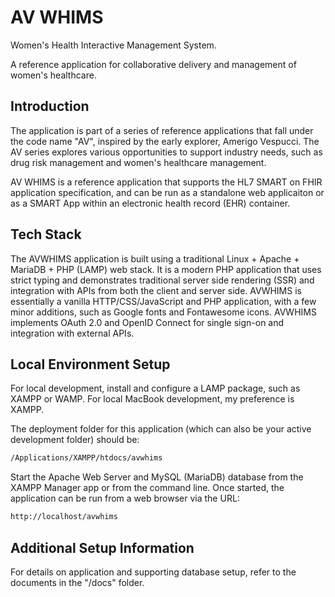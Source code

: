 # AV WHIMS
Women's Health Interactive Management System.

A reference application for collaborative delivery and management of women's healthcare.

## Introduction
The application is part of a series of reference applications that fall under the code name "AV", inspired by the early explorer, Amerigo Vespucci. The AV series explores various opportunities to support industry needs, such as drug risk management and women's healthcare management.
 
AV WHIMS is a reference application that supports the HL7 SMART on FHIR application specification, and can be run as a standalone web applicaiton or as a SMART App within an electronic health record (EHR) container.

## Tech Stack
The AVWHIMS application is built using a traditional Linux + Apache + MariaDB + PHP (LAMP) web stack. It is a modern PHP application that uses strict typing and demonstrates traditional server side rendering (SSR) and integration with APIs from both the client and server side. AVWHIMS is essentially a vanilla HTTP/CSS/JavaScript and PHP application, with a few minor additions, such as Google fonts and Fontawesome icons. AVWHIMS implements OAuth 2.0 and OpenID Connect for single sign-on and integration with external APIs.

## Local Environment Setup
For local development, install and configure a LAMP package, such as XAMPP or WAMP. For local MacBook development, my preference is XAMPP.

The deployment folder for this application (which can also be your active development folder) should be:

```bash
/Applications/XAMPP/htdocs/avwhims
```

Start the Apache Web Server and MySQL (MariaDB) database from the XAMPP Manager app or from the command line. Once started, the application can be run from a web browser via the URL:

```bash
http://localhost/avwhims
```

## Additional Setup Information
For details on application and supporting database setup, refer to the documents in the "/docs" folder.
